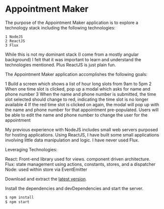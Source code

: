 # Appointment Maker


The purpose of the Appointment Maker application is to explore a technology stack including the following technologies:

    1 NodeJS
    2 ReactJS
    3 Flux


While this is not my dominant stack (I come from a mostly angular background) I felt that it was important to learn and understand the technologies mentioned. Plus ReactJS is just plain fun.

The Appointment Maker application accomplishes the following goals:

  1 Build a screen which shows a list of hour long slots from 9am to 5pm
  2 When one time slot is clicked, pop up a modal which asks for name and phone number
  3 When the name and phone number is submitted, the time slot selected should change to red, indicating the time slot is no longer available
  4 If the red time slot is clicked on again, the modal will pop up with the name and phone number for that appointment pre-populated. Users will be able to edit the name and phone number to change the user for the appointment

My previous experience with NodeJS includes small web servers purposed for hosting applications.
Using ReactJS, I have built some small applications involving little data manipulation and logic.
I have never used Flux.


Leveraging Technologies:

React: Front-end library used for views. component driven architecture.
Flux: state management using actions, constants, stores, and a dispatcher
Node: used within store via EventEmitter

Download and extract the [latest version](https://github.com/trcosner/AppointmentMaker).

Install the dependencies and devDependencies and start the server.

```sh
$ npm install
$ npm start
```
